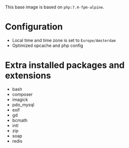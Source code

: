 This base image is based on `php:7.4-fpm-alpine`.

# Configuration
- Local time and time zone is set to `Europe/Amsterdam`
- Optimized opcache and php config

# Extra installed packages and extensions
- bash
- composer
- imagick
- pdo_mysql
- exif
- gd
- bcmath
- intl
- zip
- soap
- redis